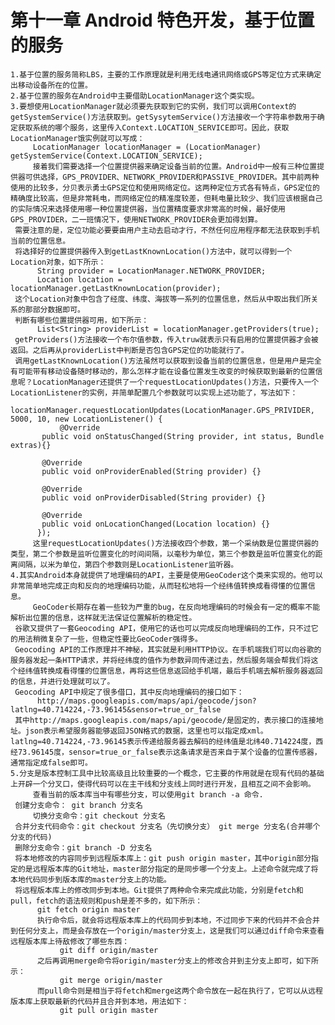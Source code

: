 # 第十一章 Android 特色开发，基于位置的服务
    1.基于位置的服务简称LBS，主要的工作原理就是利用无线电通讯网络或GPS等定位方式来确定出移动设备所在的位置。
    2.基于位置的服务在Android中主要借助LocationManager这个类实现。
    3.要想使用LocationManager就必须要先获取到它的实例，我们可以调用Context的getSystemService()方法获取到。getSysytemService()方法接收一个字符串参数用于确定获取系统的哪个服务，这里传入Context.LOCATION_SERVICE即可。因此，获取LocationManager饿实例就可以写成：
         LocationManager locationManager = (LocationManager) getSystemService(Context.LOCATION_SERVICE);
         接着我们需要选择一个位置提供器来确定设备当前的位置。Android中一般有三种位置提供器可供选择，GPS_PROVIDER、NETWORK_PROVIDER和PASSIVE_PROVIDER。其中前两种使用的比较多，分贝表示勇士GPS定位和使用网络定位。这两种定位方式各有特点，GPS定位的精确度比较高，但是非常耗电，而网络定位的精准度较差，但耗电量比较少、我们应该根据自己的实际情况来选择使用哪一种位置提供器，当位置精度要求非常高的时候，最好使用GPS_PROVIDER，二一班情况下，使用NETWORK_PROVIDER会更加得划算。
	 需要注意的是，定位功能必要要由用户主动去启动才行，不然任何应用程序都无法获取到手机当前的位置信息。
	 将选择好的位置提供器传入到getLastKnownLocation()方法中，就可以得到一个Location对象，如下所示：
	      String provider = LocationManager.NETWORK_PROVIDER;
	      Location location = locationManager.getLastKnownLocation(provider);
	 这个Location对象中包含了经度、纬度、海拔等一系列的位置信息，然后从中取出我们所关系的那部分数据即可。
	 判断有哪些位置提供器可用，如下所示：
	      List<String> providerList = locationManager.getProviders(true);
	 getProviders()方法接收一个布尔值参数，传入truw就表示只有启用的位置提供器才会被返回。之后再从providerList中判断是否包含GPS定位的功能就行了。
	 调用getLastKnownLocation()方法虽然可以获取到设备当前的位置信息，但是用户是完全有可能带有移动设备随时移动的，那么怎样才能在设备位置发生改变的时候获取到最新的位置信息呢？LocationManager还提供了一个requestLocationUpdates()方法，只要传入一个LocationListener的实例，并简单配置几个参数就可以实现上述功能了，写法如下：
	      locationManager.requestLocationUpdates(LocationManager.GPS_PRIVIDER, 5000, 10, new LocationListener() {
	           @Override
		   public void onStatusChanged(String provider, int status, Bundle extras){}

		   @Override
		   public void onProviderEnabled(String provider) {}

		   @Override
		   public void onProviderDisabled(String provider) {}

		   @Override
		   public void onLocationChanged(Location location) {}
	      });
         这里requestLocationUpdates()方法接收四个参数，第一个采纳数是位置提供器的类型，第二个参数是监听位置变化的时间间隔，以毫秒为单位，第三个参数是监听位置变化的距离间隔，以米为单位，第四个参数则是LocationListener监听器。
    4.其实Android本身就提供了地理编码的API，主要是使用GeoCoder这个类来实现的。他可以非常简单地完成正向和反向的地理编码功能，从而轻松地将一个经纬值转换成看得懂的位置信息。
         GeoCoder长期存在着一些较为严重的bug，在反向地理编码的时候会有一定的概率不能解析出位置的信息，这样就无法保证位置解析的稳定性。
	 谷歌又提供了一套Geocoding API，使用它的话也可以完成反向地理编码的工作，只不过它的用法稍微复杂了一些，但稳定性要比GeoCoder强得多。
	 Geocoding API的工作原理并不神秘，其实就是利用HTTP协议。在手机端我们可以向谷歌的服务器发起一条HTTP请求，并将经纬度的值作为参数异同传递过去，然后服务端会帮我们将这个经纬值转换成看得懂的位置信息，再将这些信息返回给手机端，最后手机端去解析服务器返回的信息，并进行处理就可以了。
	 Geocoding API中规定了很多借口，其中反向地理编码的接口如下：
	      http://maps.googleapis.com/maps/api/geocode/json?latlng=40.714224,-73.96145&sensor=true_or_false
	 其中http://maps.googleapis.com/maps/api/geocode/是固定的，表示接口的连接地址。json表示希望服务器能够返回JSON格式的数据，这里也可以指定成xml。latlng=40.714224,-73.96145表示传递给服务器去解码的经纬值是北纬40.714224度，西经73.96145度，sensor=true_or_false表示这条请求是否来自于某个设备的位置传感器，通常指定成false即可。
    5.分支是版本控制工具中比较高级且比较重要的一个概念，它主要的作用就是在现有代码的基础上开辟一个分叉口，使得代码可以在主干线和分支线上同时进行开发，且相互之间不会影响。
         查看当前的版本库当中有哪些分支，可以使用git branch -a 命令.
	 创建分支命令： git branch 分支名
         切换分支命令：git checkout 分支名
	 合并分支代码命令：git checkout 分支名（先切换分支） git merge 分支名(合并哪个分支的代码)
	 删除分支命令：git branch -D 分支名
	 将本地修改的内容同步到远程版本库上：git push origin master，其中origin部分指定的是远程版本库的Git地址，master部分指定的是同步哪一个分支上。上述命令就完成了将本地代码同步到版本库的master分支上的功能。
	 将远程版本库上的修改同步到本地。Git提供了两种命令来完成此功能，分别是fetch和pull，fetch的语法规则和push是差不多的，如下所示：
	      git fetch origin master
	      执行命令后，就会将远程版本库上的代码同步到本地，不过同步下来的代码并不会合并到任何分支上，而是会存放在一个origin/master分支上，这是我们可以通过diff命令来查看远程版本库上待敌修改了哪些东西：
	           git diff origin/master
	      之后再调用merge命令将origin/master分支上的修改合并到主分支上即可，如下所示：
	           git merge origin/master
	      而pull命令则是相当于将fetch和merge这两个命令放在一起在执行了，它可以从远程版本库上获取最新的代码并且合并到本地，用法如下：
	           git pull origin master

